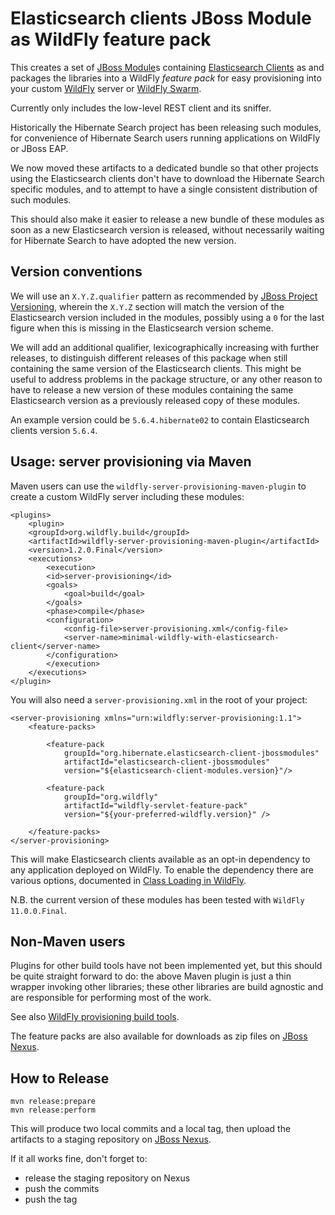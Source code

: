 Elasticsearch clients JBoss Module as WildFly feature pack
==========================================================

This creates a set of [JBoss Module](https://jboss-modules.github.io/jboss-modules/manual/)s containing [Elasticsearch Clients](https://github.com/elastic/elasticsearch/tree/master/client) as
and packages the libraries into a WildFly *feature pack* for easy provisioning into your custom [WildFly](http://wildfly.org/) server or [WildFly Swarm](http://wildfly-swarm.io/).

Currently only includes the low-level REST client and its sniffer.

Historically the Hibernate Search project has been releasing such modules,
for convenience of Hibernate Search users running applications on WildFly or JBoss EAP.

We now moved these artifacts to a dedicated bundle so that other projects using the Elasticsearch clients
don't have to download the Hibernate Search specific modules,
and to attempt to have a single consistent distribution of such modules.

This should also make it easier to release a new bundle of these modules
as soon as a new Elasticsearch version is released,
without necessarily waiting for Hibernate Search to have adopted the new version.

## Version conventions

We will use an `X.Y.Z.qualifier` pattern as recommended by
[JBoss Project Versioning](https://developer.jboss.org/wiki/JBossProjectVersioning),
wherein the `X.Y.Z` section will match the version of the Elasticsearch version included in the modules,
possibly using a `0` for the last figure when this is missing in the Elasticsearch version scheme.

We will add an additional qualifier, lexicographically increasing with further releases,
to distinguish different releases of this package when still containing the same version
of the Elasticsearch clients.
This might be useful to address problems in the package structure, or any other reason to have
to release a new version of these modules containing the same Elasticsearch version as a previously
released copy of these modules.

An example version could be `5.6.4.hibernate02` to contain Elasticsearch clients version `5.6.4`.

## Usage: server provisioning via Maven

Maven users can use the `wildfly-server-provisioning-maven-plugin` to create a custom WildFly server including these modules:

	<plugins>
		<plugin>
		<groupId>org.wildfly.build</groupId>
		<artifactId>wildfly-server-provisioning-maven-plugin</artifactId>
		<version>1.2.0.Final</version>
		<executions>
			<execution>
			<id>server-provisioning</id>
			<goals>
				<goal>build</goal>
			</goals>
			<phase>compile</phase>
			<configuration>
				<config-file>server-provisioning.xml</config-file>
				<server-name>minimal-wildfly-with-elasticsearch-client</server-name>
			</configuration>
			</execution>
		</executions>
	</plugin>

You will also need a `server-provisioning.xml` in the root of your project:

	<server-provisioning xmlns="urn:wildfly:server-provisioning:1.1">
		<feature-packs>
	
			<feature-pack
				groupId="org.hibernate.elasticsearch-client-jbossmodules"
				artifactId="elasticsearch-client-jbossmodules"
				version="${elasticsearch-client-modules.version}"/>
	
			<feature-pack
				groupId="org.wildfly"
				artifactId="wildfly-servlet-feature-pack"
				version="${your-preferred-wildfly.version}" />
	
		</feature-packs>
	</server-provisioning>

This will make Elasticsearch clients available as an opt-in dependency to any application deployed on WildFly.
To enable the dependency there are various options, documented in [Class Loading in WildFly](https://docs.jboss.org/author/display/WFLY/Class+Loading+in+WildFly).

N.B. the current version of these modules has been tested with `WildFly 11.0.0.Final`.

## Non-Maven users

Plugins for other build tools have not been implemented yet, but this should be quite straight forward to do: the above Maven plugin is just a thin wrapper invoking other libraries; these other libraries are build agnostic and are responsible for performing most of the work.

See also [WildFly provisioning build tools](https://github.com/wildfly/wildfly-build-tools).

The feature packs are also available for downloads as zip files on [JBoss Nexus](https://repository.jboss.org/nexus/index.html#welcome).

## How to Release

    mvn release:prepare
    mvn release:perform

This will produce two local commits and a local tag, then upload the artifacts to a staging repository on [JBoss Nexus](https://repository.jboss.org/nexus/index.html#welcome).

If it all works fine, don't forget to:

 * release the staging repository on Nexus
 * push the commits
 * push the tag

